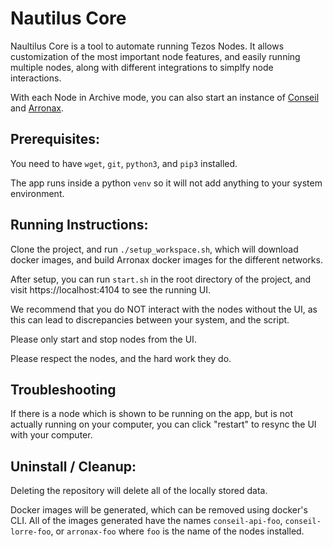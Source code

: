 # Nautilus Core

Naultilus Core is a tool to automate running Tezos Nodes. It allows customization of the most important node features, and easily running multiple nodes, along with different integrations to simplfy node interactions.

With each Node in Archive mode, you can also start an instance of [Conseil](https://github.com/Cryptonomic/Conseil) and [Arronax](https://arronax.io).

## Prerequisites:

You need to have `wget`, `git`, `python3`, and `pip3` installed.

The app runs inside a python `venv` so it will not add anything to your system environment.

## Running Instructions:

Clone the project, and run `./setup_workspace.sh`, which will download docker images, and build Arronax docker images for the different networks.

After setup, you can run `start.sh` in the root directory of the project, and visit https://localhost:4104 to see the running UI.

We recommend that you do NOT interact with the nodes without the UI, as this can lead to discrepancies between your system, and the script.

Please only start and stop nodes from the UI.

Please respect the nodes, and the hard work they do. 

## Troubleshooting

If there is a node which is shown to be running on the app, but is not actually running on your computer, you can click "restart" to resync the UI with your computer.

## Uninstall / Cleanup:

Deleting the repository will delete all of the locally stored data.

Docker images will be generated, which can be removed using docker's CLI. All of the images generated have the names `conseil-api-foo`, `conseil-lorre-foo`, or `arronax-foo` where `foo` is the name of the nodes installed.

